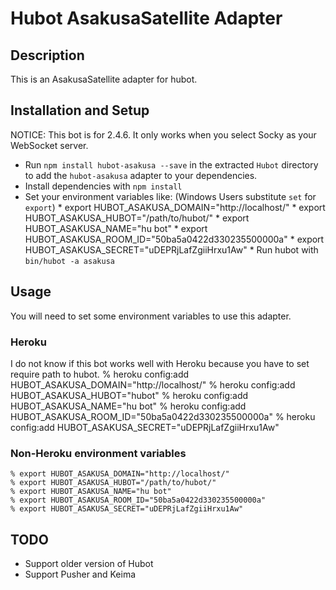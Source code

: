 # Hubot AsakusaSatellite Adapter

## Description

This is an AsakusaSatellite adapter for hubot.

## Installation and Setup

NOTICE: This bot is for 2.4.6. It only works when you select Socky as your WebSocket server.

* Run `npm install hubot-asakusa --save` in the extracted `Hubot` directory to add the `hubot-asakusa` adapter to your dependencies.
* Install dependencies with `npm install`
* Set your environment variables like: (Windows Users substitute `set` for `export`)
      * export HUBOT_ASAKUSA_DOMAIN="http://localhost/"
      * export HUBOT_ASAKUSA_HUBOT="/path/to/hubot/"
      * export HUBOT_ASAKUSA_NAME="hu bot"
      * export HUBOT_ASAKUSA_ROOM_ID="50ba5a0422d330235500000a"
      * export HUBOT_ASAKUSA_SECRET="uDEPRjLafZgiiHrxu1Aw"
      * Run hubot with `bin/hubot -a asakusa`

## Usage

You will need to set some environment variables to use this adapter.

### Heroku

I do not know if this bot works well with Heroku because you have to set require path to hubot.
    % heroku config:add HUBOT_ASAKUSA_DOMAIN="http://localhost/"
    % heroku config:add HUBOT_ASAKUSA_HUBOT="hubot"
    % heroku config:add HUBOT_ASAKUSA_NAME="hu bot"
    % heroku config:add HUBOT_ASAKUSA_ROOM_ID="50ba5a0422d330235500000a"
    % heroku config:add HUBOT_ASAKUSA_SECRET="uDEPRjLafZgiiHrxu1Aw"

### Non-Heroku environment variables
    % export HUBOT_ASAKUSA_DOMAIN="http://localhost/"
    % export HUBOT_ASAKUSA_HUBOT="/path/to/hubot/"
    % export HUBOT_ASAKUSA_NAME="hu bot"
    % export HUBOT_ASAKUSA_ROOM_ID="50ba5a0422d330235500000a"
    % export HUBOT_ASAKUSA_SECRET="uDEPRjLafZgiiHrxu1Aw"

## TODO
* Support older version of Hubot
* Support Pusher and Keima
